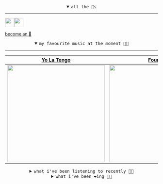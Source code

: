 <details open>

<summary align="center"><samp>all the 🥚s</samp></summary>
<hr />

<a href="https://github.com/pvinis"><img src="https://avatars.githubusercontent.com/u/100233?s=90&v=4" width="30" height="30" /><a href="https://github.com/maxPugh"><img src="https://avatars.githubusercontent.com/u/46350013?s=90&u=52a601eaa2d272b35477d096fe782ebf0a8a1f68&v=4" width="30" height="30" />

<samp><a href="https://github.com/bitttttten/bitttttten/stargazers">become an 🥚</a></samp>

</details>

<details open>

<summary align="center"><samp>my favourite music at the moment 🎵🎶</samp></summary>
<hr />

<!-- toc -->

| [Yo La Tengo](https://open.spotify.com/artist/5hAhrnb0Ch4ODwWu4tsbpi)                                                                                            | [Four Tet](https://open.spotify.com/artist/7Eu1txygG6nJttLHbZdQOh)                                                                                               | [WHY?](https://open.spotify.com/artist/0d7aBBLFcc4dlETnae6zcH)                                                                                                   | [ODESZA](https://open.spotify.com/artist/21mKp7DqtSNHhCAU2ugvUw)                                                                                                 |
| ---------------------------------------------------------------------------------------------------------------------------------------------------------------- | ---------------------------------------------------------------------------------------------------------------------------------------------------------------- | ---------------------------------------------------------------------------------------------------------------------------------------------------------------- | ---------------------------------------------------------------------------------------------------------------------------------------------------------------- |
| [<img src="https://i.scdn.co/image/ab6761610000e5eb8af7f1c6b6c6a743910e4ae7" width="320" height="auto">](https://open.spotify.com/artist/5hAhrnb0Ch4ODwWu4tsbpi) | [<img src="https://i.scdn.co/image/ab6761610000e5eb84e29d09b4917bec2700a0d7" width="320" height="auto">](https://open.spotify.com/artist/7Eu1txygG6nJttLHbZdQOh) | [<img src="https://i.scdn.co/image/ab6761610000e5eba38d6352ffaf5f34d17ec698" width="320" height="auto">](https://open.spotify.com/artist/0d7aBBLFcc4dlETnae6zcH) | [<img src="https://i.scdn.co/image/ab6761610000e5eb1b00f0413d659ee91b505f70" width="320" height="auto">](https://open.spotify.com/artist/21mKp7DqtSNHhCAU2ugvUw) |

<!-- tocstop -->

</details>

<details>

<summary align="center"><samp>what i've been listening to recently 🎵🎶</samp></summary>
<hr />

<!-- toc -->

| [Blue Comanche - Sketch<br />Westerman](https://open.spotify.com/track/1F0WTJO77oxCrWd2EmpY4v)                                                                  | [Hum<br />Adult Jazz](https://open.spotify.com/track/5E9TXmApDbbHmInytFBIIp)                                                                                    | [What Has Happened<br />Tonstartssbandht](https://open.spotify.com/track/4lVuGztR7cgu1yCPiTPZRY)                                                                | [Turned Out I Was Everyone<br />SASAMI](https://open.spotify.com/track/6RDiDCAraT3tr31FtWi3C7)                                                                  |
| --------------------------------------------------------------------------------------------------------------------------------------------------------------- | --------------------------------------------------------------------------------------------------------------------------------------------------------------- | --------------------------------------------------------------------------------------------------------------------------------------------------------------- | --------------------------------------------------------------------------------------------------------------------------------------------------------------- |
| [<img src="https://i.scdn.co/image/ab6761610000e5ebfbbf3e7cf523cd3e4e4c7f94" width="320" height="auto">](https://open.spotify.com/track/1F0WTJO77oxCrWd2EmpY4v) | [<img src="https://i.scdn.co/image/b93e424d1375f423cb5a6b3f26d06f2b1126a7c4" width="320" height="auto">](https://open.spotify.com/track/5E9TXmApDbbHmInytFBIIp) | [<img src="https://i.scdn.co/image/ab6761610000e5ebafbb48e3f86787e312adbe6f" width="320" height="auto">](https://open.spotify.com/track/4lVuGztR7cgu1yCPiTPZRY) | [<img src="https://i.scdn.co/image/ab6761610000e5eb0a68d207b327f7899510d1a0" width="320" height="auto">](https://open.spotify.com/track/6RDiDCAraT3tr31FtWi3C7) |

<!-- tocstop -->

</details>

<details>

<summary align="center"><samp>what i've been ❤️ing 🎵🎶</samp></summary>
<hr />

<!-- toc -->

| [What Has Happened<br />Tonstartssbandht](https://open.spotify.com/album/605bdzgFy9TSUCMkgjesoi)                                                                | [Lilith<br />The Narcotix](https://open.spotify.com/album/5kZxoG9M38SMzCCdweJZfz)                                                                               | [If We’ll Ever Be Remembered<br />Martin Garrix](https://open.spotify.com/album/45gsxfnJ5Nt2RZp82SQenc)                                                         | [Lime Hawk<br />Jeigo](https://open.spotify.com/album/0p3VQmiq4toPphZKtyKOnr)                                                                                   |
| --------------------------------------------------------------------------------------------------------------------------------------------------------------- | --------------------------------------------------------------------------------------------------------------------------------------------------------------- | --------------------------------------------------------------------------------------------------------------------------------------------------------------- | --------------------------------------------------------------------------------------------------------------------------------------------------------------- |
| [<img src="https://i.scdn.co/image/ab67616d0000b2732b1bd17bf40dc80480164aa0" width="320" height="auto">](https://open.spotify.com/album/605bdzgFy9TSUCMkgjesoi) | [<img src="https://i.scdn.co/image/ab67616d0000b273d191440b6b9ac197b8cac252" width="320" height="auto">](https://open.spotify.com/album/5kZxoG9M38SMzCCdweJZfz) | [<img src="https://i.scdn.co/image/ab67616d0000b273edba220be76f96d51bd38838" width="320" height="auto">](https://open.spotify.com/album/45gsxfnJ5Nt2RZp82SQenc) | [<img src="https://i.scdn.co/image/ab67616d0000b273d35592500800e851e7ad2c37" width="320" height="auto">](https://open.spotify.com/album/0p3VQmiq4toPphZKtyKOnr) |

<!-- tocstop -->

</details>
